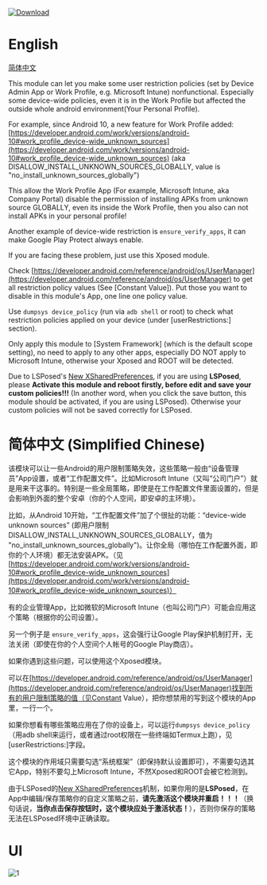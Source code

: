 [![Download](https://img.shields.io/github/downloads/liyafe1997/FuckDevicePolicy/total)](https://github.com/liyafe1997/FuckDevicePolicy/releases)

# English

[简体中文](#%E7%AE%80%E4%BD%93%E4%B8%AD%E6%96%87-simplified-chinese)

This module can let you make some user restriction policies (set by Device Admin App or Work Profile, e.g. Microsoft Intune) nonfunctional. Especially some device-wide policies, even it is in the Work Profile but affected the outside  whole android environment(Your Personal Profile).

For example, since Android 10, a new feature for Work Profile added: [https://developer.android.com/work/versions/android-10#work_profile_device-wide_unknown_sources](https://developer.android.com/work/versions/android-10#work_profile_device-wide_unknown_sources) (aka DISALLOW_INSTALL_UNKNOWN_SOURCES_GLOBALLY, value is "no_install_unknown_sources_globally")

This allow the Work Profile App (For example, Microsoft Intune, aka Company Portal) disable the permission of installing APKs from unknown source GLOBALLY, even its inside the Work Profile, then you also can not install APKs in your personal profile! 

Another example of device-wide restriction is ```ensure_verify_apps```, it can make Google Play Protect always enable.

If you are facing these problem, just use this Xposed module. 

Check [https://developer.android.com/reference/android/os/UserManager](https://developer.android.com/reference/android/os/UserManager) to get all restriction policy values (See [Constant Value]). Put those you want to disable in this module's App, one line one policy value.

Use `dumpsys device_policy` (run via `adb shell` or root) to check what restriction policies applied on your device (under [userRestrictions:] section).

Only apply this module to [System Framework] (which is the default scope setting), no need to apply to any other apps, especially DO NOT apply to Microsoft Intune, otherwise your Xposed and ROOT will be detected.

Due to LSPosed's [New XSharedPreferences](https://github.com/LSPosed/LSPosed/wiki/New-XSharedPreferences), if you are using **LSPosed**, please **Activate this module and reboot firstly, before edit and save your custom policies!!!** (In another word, when you click the save button, this module should be activated, if you are using LSPosed). Otherwise your custom policies will not be saved correctly for LSPosed.

# 简体中文 (Simplified Chinese)

该模块可以让一些Android的用户限制策略失效，这些策略一般由“设备管理员”App设置，或者“工作配置文件”。比如Microsoft Intune（又叫“公司门户”）就是用来干这事的。特别是一些全局策略，即使是在工作配置文件里面设置的，但是会影响到外面的整个安卓（你的个人空间，即安卓的主环境）。

比如，从Android 10开始，“工作配置文件”加了个很扯的功能：“device-wide unknown sources” (即用户限制DISALLOW_INSTALL_UNKNOWN_SOURCES_GLOBALLY，值为 "no_install_unknown_sources_globally")。让你全局（哪怕在工作配置外面，即你的个人环境）都无法安装APK。（见[https://developer.android.com/work/versions/android-10#work_profile_device-wide_unknown_sources](https://developer.android.com/work/versions/android-10#work_profile_device-wide_unknown_sources)）

有的企业管理App，比如微软的Microsoft Intune（也叫公司门户）可能会应用这个策略（根据你的公司设置）。

另一个例子是 ```ensure_verify_apps```，这会强行让Google Play保护机制打开，无法关闭（即使在你的个人空间个人帐号的Google Play商店）。

如果你遇到这些问题，可以使用这个Xposed模块。

可以在[https://developer.android.com/reference/android/os/UserManager](https://developer.android.com/reference/android/os/UserManager)找到所有的用户限制策略的值（见Constant Value），把你想禁用的写到这个模块的App里，一行一个。

如果你想看有哪些策略应用在了你的设备上，可以运行`dumpsys device_policy`（用adb shell来运行，或者通过root权限在一些终端如Termux上跑），见[userRestrictions:]字段。

这个模块的作用域只需要勾选“系统框架”（即保持默认设置即可），不需要勾选其它App，特别不要勾上Microsoft Intune，不然Xposed和ROOT会被它检测到。

由于LSPosed的[New XSharedPreferences](https://github.com/LSPosed/LSPosed/wiki/New-XSharedPreferences)机制，如果你用的是**LSPosed**，在App中编辑/保存策略你的自定义策略之前，**请先激活这个模块并重启！！！**（换句话说，**当你点击保存按钮时，这个模块应处于激活状态！**），否则你保存的策略无法在LSPosed环境中正确读取。

# UI

![1](https://user-images.githubusercontent.com/18359157/216805568-d95ff5ee-95bb-45a8-8f92-340f9533bd28.jpg)
